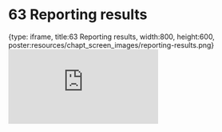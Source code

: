 # 63 Reporting results
 
{type: iframe, title:63 Reporting results, width:800, height:600, poster:resources/chapt_screen_images/reporting-results.png}
![](https://datatrail-jhu.github.io/DataTrail/no_toc/reporting-results.html)
 

 
